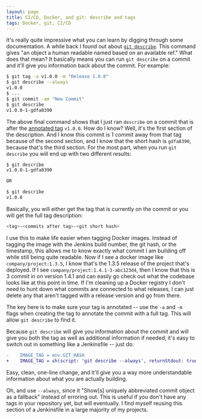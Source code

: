 ```yaml
---
layout: page
title: CI/CD, Docker, and git: describe and tags
tags: Docker, git, CI/CD
---
```


It's really quite impressive what you can learn by digging through some documentation. A while back I found out about [`git describe`](https://git-scm.com/docs/git-describe). This command gives "an object a human readable named based on an available ref." What does that mean? It basically means you can run `git describe` on a commit and it'll give you information back about the commit. For example:

```sh
$ git tag -a v1.0.0 -m "Release 1.0.0"
$ git describe --always
v1.0.0
$ ...
$ git commit -am "New Commit"
$ git describe
v1.0.0-1-gdfa8390
```

The above final command shows that I just ran `describe` on a commit that is after the [annotated tag](https://git-scm.com/book/en/v2/Git-Basics-Tagging) `v1.0.0`. How do I know? Well, it's the first section of the description. And I know this commit is 1 commit away from that tag because of the second section, and I know that the short hash is `gdfa8390`, because that's the third section. For the most part, when you run `git describe` you will end up with two different results:

```sh
$ git describe
v1.0.0-1-gdfa8390

OR 

$ git describe
v1.0.0
```

Basically, you will either get the tag that is currently on the commit or you will get the full tag description:

```sh
<tag>-<commits after tag>-<git short hash>
```

I use this to make life easier when tagging Docker images. Instead of tagging the image with the Jenkins build number, the git hash, or the timestamp, this allows me to know exactly what commit I am building off while still being quite readable. Now if I see a docker image like `company/project:1.3.5`, I know that's the 1.3.5 release of the project that's deployed. If I see `company/project:1.4.1-3-abc123d4`, then I know that this is 3 commit in on version 1.4.1 and can easily go check out what the codebase looks like at this point in time. If I'm cleaning up a Docker registry I don't need to hunt down what commits are connected to what releases, I can just delete any that aren't tagged with a release version and go from there.

The key here is to make sure your tag is annotated -- use the `-a` and `-m` flags when creating the tag to annotate the commit with a full tag. This will allow `git describe` to find it.

Because `git describe` will give you information about the commit and will give you both the tag as well as additional information if needed, it's easy to switch out in something like a Jenkinsfile -- just do:

```diff
-    IMAGE_TAG = env.GIT_HASH
+    IMAGE_TAG = sh(script: 'git describe --always', returnStdout: true).trim()
```

Easy, clean, one-line change, and it'll give you a way more understandable information about what you are actually building.

Oh, and use `--always`, since it "Show[s] uniquely abbreviated commit object as a fallback" instead of erroring out. This is useful if you don't have any tags in your repository yet, but will eventually. I find myself reusing this section of a Jenkinsfile in a large majority of my projects.